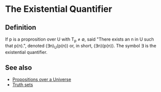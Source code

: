 # The Existential Quantifier

## Definition

If p is a proprosition over U with T<sub>p</sub> ≠ ∅, said "There exists an n in U such that p(n).", denoted (∃n)<sub>U</sub>(p(n)) or, in short, (∃n)(p(n)). The symbol ∃ is the existential quantifier.

## See also

- [Propositions over a Universe](../over-u.md#definition)
- [Truth sets](../../sets/truth.md#definition)